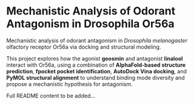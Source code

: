 # Mechanistic Analysis of Odorant Antagonism in Drosophila Or56a

Mechanistic analysis of odorant antagonism in *Drosophila melanogaster* olfactory receptor Or56a via docking and structural modeling.

This project explores how the agonist **geosmin** and antagonist **linalool** interact with Or56a, using a combination of **AlphaFold-based structure prediction**, **fpocket pocket identification**, **AutoDock Vina docking**, and **PyMOL structural alignment** to understand binding mode diversity and propose a mechanistic hypothesis for antagonism.

Full README content to be added...

